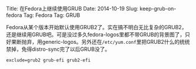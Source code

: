 Title: 在Fedora上继续使用GRUB
Date: 2014-10-19
Slug: keep-grub-on-fedora
Tag: Fedora
Tag: GRUB

Fedora从某个版本开始默认使用GRUB2了。实在搞不明白无比复杂的GRUB2，还是继续用GRUB吧。可是没过多久fedora-logos里都不带GRUB的背景图了，只好果断抛弃，用generic-logos。另外还在`/etc/yum.conf`里把GRUB2什么的统统禁掉，免得distro-sync完了以后GRUB没了。

<!-- more -->

    exclude=grub2 grub-efi grub2-efi
